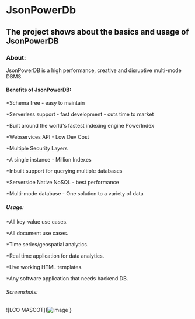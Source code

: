 # JsonPowerDb

## The project shows about the basics and usage of JsonPowerDB

### About:
JsonPowerDB is a high performance, creative and disruptive multi-mode DBMS.

#### Benefits of JsonPowerDB:

*Schema free - easy to maintain

*Serverless support - fast development - cuts time to market

*Built around the world's fastest indexing engine PowerIndex

*Webservices API - Low Dev Cost

*Multiple Security Layers

*A single instance - Million Indexes

*Inbuilt support for querying multiple databases

*Serverside Native NoSQL - best performance

*Multi-mode database - One solution to a variety of data

##### Usage:

*All key-value use cases.

*All document use cases.

*Time series/geospatial analytics.

*Real time application for data analytics.

*Live working HTML templates.

*Any software application that needs backend DB.

###### Screenshots:

![LCO MASCOT]{![image](https://user-images.githubusercontent.com/87071247/124754478-e73ae200-df47-11eb-96e3-a5807d0f3450.png)
}
